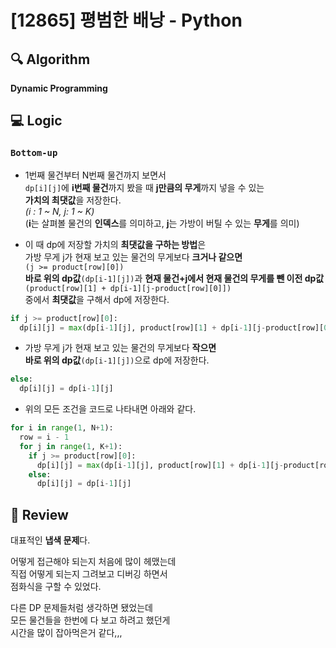 # [12865] 평범한 배낭 - Python

## :mag: Algorithm
**Dynamic Programming**

## :computer: Logic
### `Bottom-up`

- 1번째 물건부터 N번째 물건까지 보면서  
`dp[i][j]`에 **i번째 물건**까지 봤을 때 **j만큼의 무게**까지 넣을 수 있는  
**가치의 최댓값**을 저장한다.  
*(i : 1 ~ N, j: 1 ~ K)*  
(**i**는 살펴볼 물건의 **인덱스**를 의미하고, **j**는 가방이 버틸 수 있는 **무게**를 의미)

- 이 때 dp에 저장할 가치의 **최댓값을 구하는 방법**은  
가방 무게 j가 현재 보고 있는 물건의 무게보다 **크거나 같으면**  
`(j >= product[row][0])`  
**바로 위의 dp값**`(dp[i-1][j])`과 **현재 물건+j에서 현재 물건의 무게를 뺀 이전 dp값**`(product[row][1] + dp[i-1][j-product[row][0]])`  
중에서 **최댓값**을 구해서 dp에 저장한다.
```Python
if j >= product[row][0]:
  dp[i][j] = max(dp[i-1][j], product[row][1] + dp[i-1][j-product[row][0]])
```

- 가방 무게 j가 현재 보고 있는 물건의 무게보다 **작으면**  
**바로 위의 dp값**`(dp[i-1][j])`으로 dp에 저장한다.
```Python
else:
  dp[i][j] = dp[i-1][j]
```

- 위의 모든 조건을 코드로 나타내면 아래와 같다.  
```Python
for i in range(1, N+1):
  row = i - 1
  for j in range(1, K+1):
    if j >= product[row][0]:
      dp[i][j] = max(dp[i-1][j], product[row][1] + dp[i-1][j-product[row][0]])
    else:
      dp[i][j] = dp[i-1][j]
```

## :memo: Review
대표적인 **냅색 문제**다.

어떻게 접근해야 되는지 처음에 많이 헤맸는데  
직접 어떻게 되는지 그려보고 디버깅 하면서  
점화식을 구할 수 있었다.

다른 DP 문제들처럼 생각하면 됐었는데  
모든 물건들을 한번에 다 보고 하려고 했던게  
시간을 많이 잡아먹은거 같다,,,
